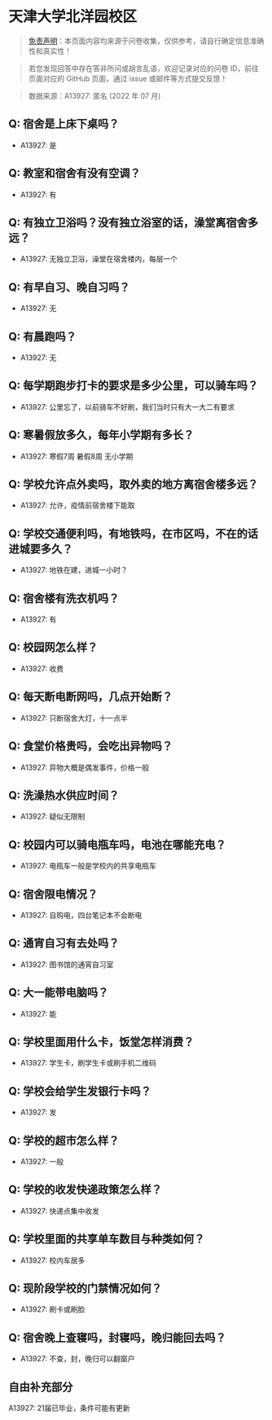 # 天津大学北洋园校区

> [免责声明](https://colleges.chat/#_3)：本页面内容均来源于问卷收集，仅供参考，请自行确定信息准确性和真实性！

> 若您发现回答中存在答非所问或胡言乱语，欢迎记录对应的问卷 ID，前往页面对应的 GitHub 页面，通过 issue 或邮件等方式提交反馈！

> 数据来源：A13927: 匿名 (2022 年 07 月)

## Q: 宿舍是上床下桌吗？

- A13927: 是

## Q: 教室和宿舍有没有空调？

- A13927: 有

## Q: 有独立卫浴吗？没有独立浴室的话，澡堂离宿舍多远？

- A13927: 无独立卫浴，澡堂在宿舍楼内，每层一个

## Q: 有早自习、晚自习吗？

- A13927: 无

## Q: 有晨跑吗？

- A13927: 无

## Q: 每学期跑步打卡的要求是多少公里，可以骑车吗？

- A13927: 公里忘了，以前骑车不好刷，我们当时只有大一大二有要求

## Q: 寒暑假放多久，每年小学期有多长？

- A13927: 寒假7周 暑假8周 无小学期

## Q: 学校允许点外卖吗，取外卖的地方离宿舍楼多远？

- A13927: 允许，疫情前宿舍楼下能取

## Q: 学校交通便利吗，有地铁吗，在市区吗，不在的话进城要多久？

- A13927: 地铁在建，进城一小时？

## Q: 宿舍楼有洗衣机吗？

- A13927: 有

## Q: 校园网怎么样？

- A13927: 收费

## Q: 每天断电断网吗，几点开始断？

- A13927: 只断宿舍大灯，十一点半

## Q: 食堂价格贵吗，会吃出异物吗？

- A13927: 异物大概是偶发事件，价格一般

## Q: 洗澡热水供应时间？

- A13927: 疑似无限制

## Q: 校园内可以骑电瓶车吗，电池在哪能充电？

- A13927: 电瓶车一般是学校内的共享电瓶车

## Q: 宿舍限电情况？

- A13927: 自购电，四台笔记本不会断电

## Q: 通宵自习有去处吗？

- A13927: 图书馆的通宵自习室

## Q: 大一能带电脑吗？

- A13927: 能

## Q: 学校里面用什么卡，饭堂怎样消费？

- A13927: 学生卡，刷学生卡或刷手机二维码

## Q: 学校会给学生发银行卡吗？

- A13927: 发

## Q: 学校的超市怎么样？

- A13927: 一般

## Q: 学校的收发快递政策怎么样？

- A13927: 快递点集中收发

## Q: 学校里面的共享单车数目与种类如何？

- A13927: 校内车居多

## Q: 现阶段学校的门禁情况如何？

- A13927: 刷卡或刷脸

## Q: 宿舍晚上查寝吗，封寝吗，晚归能回去吗？

- A13927: 不查，封，晚归可以翻窗户

## 自由补充部分

A13927: 21届已毕业，条件可能有更新
